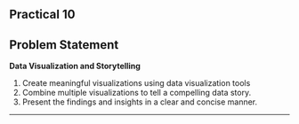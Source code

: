 ## Practical 10

## Problem Statement

**Data Visualization and Storytelling**
1. Create meaningful visualizations using data visualization tools
2. Combine multiple visualizations to tell a compelling data story.
3. Present the findings and insights in a clear and concise manner.


---
